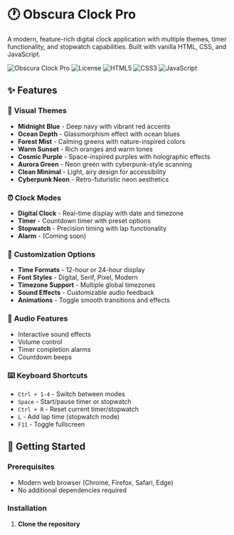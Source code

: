 # 🕐 Obscura Clock Pro

A modern, feature-rich digital clock application with multiple themes, timer functionality, and stopwatch capabilities. Built with vanilla HTML, CSS, and JavaScript.

![Obscura Clock Pro](https://img.shields.io/badge/Version-1.0.0-blue.svg)
![License](https://img.shields.io/badge/License-MIT-green.svg)
![HTML5](https://img.shields.io/badge/HTML5-E34F26?logo=html5&logoColor=white)
![CSS3](https://img.shields.io/badge/CSS3-1572B6?logo=css3&logoColor=white)
![JavaScript](https://img.shields.io/badge/JavaScript-F7DF1E?logo=javascript&logoColor=black)

## ✨ Features

### 🎨 **Visual Themes**
- **Midnight Blue** - Deep navy with vibrant red accents
- **Ocean Depth** - Glassmorphism effect with ocean blues
- **Forest Mist** - Calming greens with nature-inspired colors
- **Warm Sunset** - Rich oranges and warm tones
- **Cosmic Purple** - Space-inspired purples with holographic effects
- **Aurora Green** - Neon green with cyberpunk-style scanning
- **Clean Minimal** - Light, airy design for accessibility
- **Cyberpunk Neon** - Retro-futuristic neon aesthetics

### ⏰ **Clock Modes**
- **Digital Clock** - Real-time display with date and timezone
- **Timer** - Countdown timer with preset options
- **Stopwatch** - Precision timing with lap functionality
- **Alarm** - (Coming soon)

### 🔧 **Customization Options**
- **Time Formats** - 12-hour or 24-hour display
- **Font Styles** - Digital, Serif, Pixel, Modern
- **Timezone Support** - Multiple global timezones
- **Sound Effects** - Customizable audio feedback
- **Animations** - Toggle smooth transitions and effects

### 🎵 **Audio Features**
- Interactive sound effects
- Volume control
- Timer completion alarms
- Countdown beeps

### ⌨️ **Keyboard Shortcuts**
- `Ctrl + 1-4` - Switch between modes
- `Space` - Start/pause timer or stopwatch
- `Ctrl + R` - Reset current timer/stopwatch
- `L` - Add lap time (stopwatch mode)
- `F11` - Toggle fullscreen

## 🚀 Getting Started

### Prerequisites
- Modern web browser (Chrome, Firefox, Safari, Edge)
- No additional dependencies required

### Installation

1. **Clone the repository**
